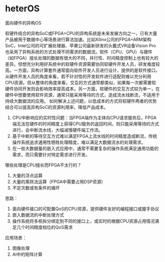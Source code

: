 # heterOS
面向硬件的异构OS

软硬件结合的异构SoC或FPGA+CPU的异构系统是未来发展方向之一，已有大量产品被用于数据中心等场景进行算法加速。比如Xilinx公司的FPGA+ARM架构SoC，Intel公司的可扩展处理器、苹果公司最新研发的头戴式VR设备Vision Pro也采用了异构系统的方式处理不同需求的数据流。软件（CPU、GPU）与硬件（如FPGA）擅长处理的数据有很大的不同，并行性、时间精度控制上也有较大的差异。但想充分利用好系统中的软硬件资源需要协同软硬件开发人员，研发难度较高。一方面，异构计算套件通常面向软件开发人员进行设计，提供的是软件接口。从硬件开发人员的角度来看，若不针对性的开发软件进行适配则难以充分利用CPU资源。但从整体的角度来看，交互的方式通常都类似，如果每一次都需要软硬件协同开发则会影响效率提高成本。另一方面，软硬件的交互方式较为单一，在硬件中想要使用软件资源，通常只能采用等待的方式，造成流水线断流，不适用于持续大数据流的应用。
如何解决上述问题，以低成本的方式将软硬件两者的优势结合可以提高异构SoC的资源利用率，降低产品成本。

1. CPU中断响应的实时性问题：当FPGA端作为主体向CPU请求服务后，FPGA端无法在硬件的时间精度上获得CPU服务的返回时间，则只能采用等待的方式进行，会中断流水线，大幅减慢硬件端工作流。
2. 基于中断的等待交互方式难以满足FPGA上流水线的时间精度造成断流，传统操作系统追求通用性牺牲处理精度，难以满足大数据流水的处理需求。
3. 在一些大数据量的嵌入式应用中，通常不需要复杂的操作系统满足通用功能的需求，而只需要针对特定需求进行开发。

哪些处理是CPU擅长而FPGA不太行的？
1.	大量的浮点运算
2.	大量的乘除法运算（FPGA中需要占用DSP资源）
3.	不定次数或有条件的循环

思路：
1.	面向硬件接口的可配置QoS的CPU资源，提供硬件友好的编程接口或握手协议
2.	嵌入数据流的中断处理方式
3.	操作系统将多核拆分绑定到不同的接口上，或实时的根据CPU资源占用情况满足几个时间精度档位的QoS需求

应用场景：
1.	图像处理
2.	AI中的矩阵计算
